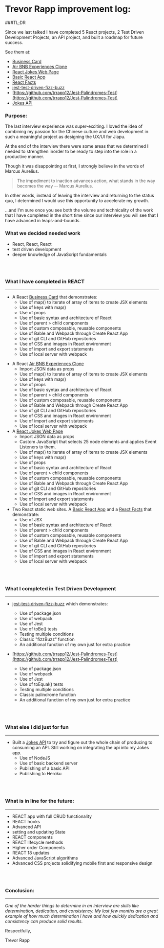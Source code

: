 # Trevor Rapp improvement log:

###TL;DR

Since we last talked I have completed 5 React projects, 2 Test Driven Development Projects, an API project, and built a roadmap for future success.

See them at: 

- [Business Card](https://trrapp12.github.io/Trevor-Rapp-Electronic-Business-Card/)
- [Air BNB Experiences Clone](https://trrapp12.github.io/REACT-AirBNB-Clone/)
- [React Jokes Web Page](https://trrapp12.github.io/React-Jokes/)
- [Basic React App](https://trrapp12.github.io/my-app/) 
- [React Facts](https://trrapp12.github.io/react-facts/)
- [jest-test-driven-fizz-buzz](https://github.com/trrapp12/jest-test-driven-fizz-buzz)
- [https://github.com/trrapp12/Jest-Palindromes-Test](https://github.com/trrapp12/Jest-Palindromes-Test)
- [Jokes API](https://rapp-dad-jokes-api.herokuapp.com/jokes)


### Purpose:

The last interview experience was super-exciting.  I loved the idea of combining my passion for the Chinese culture and web development in such a meaningful project as designing the UX/UI for Jiapu.  

At the end of the interview there were some areas that we determined I needed to strengthen inorder to be ready to step into the role in a productive manner. 

Though it was disappointing at first, I strongly believe in the words of Marcus Aurelius.

> The impediment to inaction advances action, what stands in the way becomes the way -- Marcus Aurelius. 

In other words, instead of leaving the interview and returning to the status quo, I determined I would use this opportunity to accelerate my growth. 

...and I'm sure once you see both the volume and technicality of the work that I have completed in the short time since our interview you will see that I have advanced in leaps-and-bounds. 

### What we decided needed work

* React, React, React
* test driven development
* deeper knowledge of JavaScript fundamentals

<br>
<br>

### What I have completed in REACT

---

- A React [Business Card](https://trrapp12.github.io/Trevor-Rapp-Electronic-Business-Card/) that demonstrates:
   * Use of map() to iterate of array of items to create JSX elements
   * Use of keys with map()
   * Use of props
   * Use of basic syntax and architecture of React
   * Use of parent > child components
   * Use of custom composable, reusable components
   * Use of Bable and Webpack through Create React App
   * Use of git CLI and GitHub repositories
   * Use of CSS and images in React environment
   * Use of import and export statements
   * Use of local server with webpack
* A React [Air BNB Experiences Clone](https://trrapp12.github.io/REACT-AirBNB-Clone/)
   * Import JSON data as props
   * Use of map() to iterate of array of items to create JSX elements
   * Use of keys with map()
   * Use of props
   * Use of basic syntax and architecture of React
   * Use of parent > child components
   * Use of custom composable, reusable components
   * Use of Bable and Webpack through Create React App
   * Use of git CLI and GitHub repositories
   * Use of CSS and images in React environment
   * Use of import and export statements
   * Use of local server with webpack
* A [React Jokes Web Page](https://trrapp12.github.io/React-Jokes/)
   * Import JSON data as props
   * Custom JavaScript that selects 25 node elements and applies Event Listeners to them. 
   * Use of map() to iterate of array of items to create JSX elements
   * Use of keys with map()
   * Use of props
   * Use of basic syntax and architecture of React
   * Use of parent > child components
   * Use of custom composable, reusable components
   * Use of Bable and Webpack through Create React App
   * Use of git CLI and GitHub repositories
   * Use of CSS and images in React environment
   * Use of import and export statements
   * Use of local server with webpack
* Two React static web sites.  A [Basic React App](https://trrapp12.github.io/my-app/) and a [React Facts](https://trrapp12.github.io/react-facts/) that demonstrate:
  * Use of JSX
  * Use of basic syntax and architecture of React
  * Use of parent > child components
  * Use of custom composable, reusable components
  * Use of Bable and Webpack through Create React App
  * Use of git CLI and GitHub repositories
  * Use of CSS and images in React environment
  * Use of import and export statements
  * Use of local server with webpack

<br>
<br>

### What I completed in Test Driven Development

---

  * [jest-test-driven-fizz-buzz](https://github.com/trrapp12/jest-test-driven-fizz-buzz) which demonstrates: 
    * Use of package.json
    * Use of webpack
    * Use of Jest
    * Use of toBe() tests
    * Testing multiple conditions
    * Classic "fizzBuzz" function
    * An additional function of my own just for extra practice
    
  * [https://github.com/trrapp12/Jest-Palindromes-Test](https://github.com/trrapp12/Jest-Palindromes-Test)
    *  Use of package.json
    *  Use of webpack
    *  Use of Jest
    *  Use of toEqual() tests
    *  Testing multiple conditions
    *  Classic palindrome function
    *  An additional function of my own just for extra practice

<br>
<br>


### What else I did just for fun

---

  * Built a [Jokes API](https://rapp-dad-jokes-api.herokuapp.com/jokes) to try and figure out the whole chain of producing to consuming an API.  Still working on integrating the api into my Jokes app. 
    *  Use of NodeJS
    *  Use of basic backend server
    *  Publishing of a basic API
    *  Publishing to Heroku

<br>
<br>

### What is in line for the future: 

---

  * REACT app with full CRUD functionality
  * REACT hooks
  * Advanced API 
  * setting and updating State
  * REACT components
  * REACT lifecycle methods
  * Higher order Components
  * REACT 18 updates 
  * Advanced JavaScript algorithms
  * Advanced CSS projects solidifying mobile first and responsive design

<br>
<br>

### Conclusion: 

---

*One of the harder things to determine in an interview are skills like determination, dedication, and consistency.  My last few months are a great example of how much determination I have and how quickly dedication and consistency can produce solid results.*

Respectfully, 

Trevor Rapp
